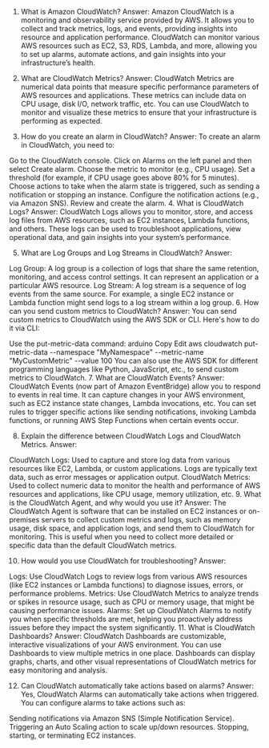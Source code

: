 1. What is Amazon CloudWatch?
Answer:
Amazon CloudWatch is a monitoring and observability service provided by AWS. It allows you to collect and track metrics, logs, and events, providing insights into resource and application performance. CloudWatch can monitor various AWS resources such as EC2, S3, RDS, Lambda, and more, allowing you to set up alarms, automate actions, and gain insights into your infrastructure’s health.

2. What are CloudWatch Metrics?
Answer:
CloudWatch Metrics are numerical data points that measure specific performance parameters of AWS resources and applications. These metrics can include data on CPU usage, disk I/O, network traffic, etc. You can use CloudWatch to monitor and visualize these metrics to ensure that your infrastructure is performing as expected.

3. How do you create an alarm in CloudWatch?
Answer:
To create an alarm in CloudWatch, you need to:

Go to the CloudWatch console.
Click on Alarms on the left panel and then select Create alarm.
Choose the metric to monitor (e.g., CPU usage).
Set a threshold (for example, if CPU usage goes above 80% for 5 minutes).
Choose actions to take when the alarm state is triggered, such as sending a notification or stopping an instance.
Configure the notification actions (e.g., via Amazon SNS).
Review and create the alarm.
4. What is CloudWatch Logs?
Answer:
CloudWatch Logs allows you to monitor, store, and access log files from AWS resources, such as EC2 instances, Lambda functions, and others. These logs can be used to troubleshoot applications, view operational data, and gain insights into your system’s performance.

5. What are Log Groups and Log Streams in CloudWatch?
Answer:

Log Group: A log group is a collection of logs that share the same retention, monitoring, and access control settings. It can represent an application or a particular AWS resource.
Log Stream: A log stream is a sequence of log events from the same source. For example, a single EC2 instance or Lambda function might send logs to a log stream within a log group.
6. How can you send custom metrics to CloudWatch?
Answer:
You can send custom metrics to CloudWatch using the AWS SDK or CLI. Here's how to do it via CLI:

Use the put-metric-data command:
arduino
Copy
Edit
aws cloudwatch put-metric-data --namespace "MyNamespace" --metric-name "MyCustomMetric" --value 100
You can also use the AWS SDK for different programming languages like Python, JavaScript, etc., to send custom metrics to CloudWatch.
7. What are CloudWatch Events?
Answer:
CloudWatch Events (now part of Amazon EventBridge) allow you to respond to events in real time. It can capture changes in your AWS environment, such as EC2 instance state changes, Lambda invocations, etc. You can set rules to trigger specific actions like sending notifications, invoking Lambda functions, or running AWS Step Functions when certain events occur.

8. Explain the difference between CloudWatch Logs and CloudWatch Metrics.
Answer:

CloudWatch Logs: Used to capture and store log data from various resources like EC2, Lambda, or custom applications. Logs are typically text data, such as error messages or application output.
CloudWatch Metrics: Used to collect numeric data to monitor the health and performance of AWS resources and applications, like CPU usage, memory utilization, etc.
9. What is the CloudWatch Agent, and why would you use it?
Answer:
The CloudWatch Agent is software that can be installed on EC2 instances or on-premises servers to collect custom metrics and logs, such as memory usage, disk space, and application logs, and send them to CloudWatch for monitoring. This is useful when you need to collect more detailed or specific data than the default CloudWatch metrics.

10. How would you use CloudWatch for troubleshooting?
Answer:

Logs: Use CloudWatch Logs to review logs from various AWS resources (like EC2 instances or Lambda functions) to diagnose issues, errors, or performance problems.
Metrics: Use CloudWatch Metrics to analyze trends or spikes in resource usage, such as CPU or memory usage, that might be causing performance issues.
Alarms: Set up CloudWatch Alarms to notify you when specific thresholds are met, helping you proactively address issues before they impact the system significantly.
11. What is CloudWatch Dashboards?
Answer:
CloudWatch Dashboards are customizable, interactive visualizations of your AWS environment. You can use Dashboards to view multiple metrics in one place. Dashboards can display graphs, charts, and other visual representations of CloudWatch metrics for easy monitoring and analysis.

12. Can CloudWatch automatically take actions based on alarms?
Answer:
Yes, CloudWatch Alarms can automatically take actions when triggered. You can configure alarms to take actions such as:

Sending notifications via Amazon SNS (Simple Notification Service).
Triggering an Auto Scaling action to scale up/down resources.
Stopping, starting, or terminating EC2 instances.
